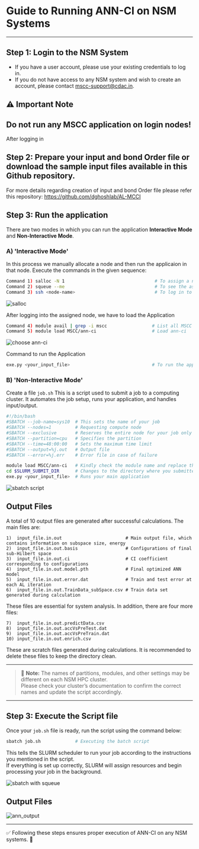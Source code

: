 # Guide to Running ANN-CI on NSM Systems

---

##  Step 1: Login to the NSM System
- If you have a user account, please use your existing credentials to log in.  
- If you do not have access to any NSM system and wish to create an account, please contact [mscc-support@cdac.in](mailto:mscc-support@cdac.in).


## ⚠️ Important Note
**Do not run any MSCC application on login nodes!**
---
After logging in

##  Step 2: Prepare your input and bond Order file or download the sample input files available in this Github repository.
For more details regarding creation of input and bond Order file please refer this repository: https://github.com/dghoshlab/AL-MCCI


##  Step 3: Run the application 
There are two modes in which you can run the application **Interactive Mode** and **Non-Interactive Mode**.

### A) 'Interactive Mode'
In this process we manually allocate a node and then run the applicaion in that node.
Execute the commands in the given sequence:

```bash
Command 1) salloc -N 1                                  # To assign a node
Command 2) squeue --me                                  # To see the assigned node name
Command 3) ssh <node-name>                              # To log in to the assigned node
```
![salloc](https://github.com/user-attachments/assets/f2fba0bc-9167-4e27-ba08-ea474a0aa739)

After logging into the assigned node, we have to load the Application
```bash
Command 4) module avail | grep -i mscc                 # List all MSCC applications
Command 5) module load MSCC/ann-ci                     # Load ann-ci
```
![choose ann-ci](https://github.com/user-attachments/assets/baa3c322-20b5-488c-9c68-cfcb178345d2)

Command to run the Application
```bash
exe.py <your_input_file>                               # To run the application
```

### B) 'Non-Interactive Mode'
Create a file `job.sh`
This is a script used to submit a job to a computing cluster. It automates the job setup, runs your application, and handles input/output.

```bash
#!/bin/bash
#SBATCH --job-name=sys10  # This sets the name of your job
#SBATCH --nodes=1         # Requesting compute node
#SBATCH --exclusive       # Reserves the entire node for your job only
#SBATCH --partition=cpu   # Specifies the partition
#SBATCH --time=48:00:00   # Sets the maximum time limit
#SBATCH --output=%j.out   # Output file
#SBATCH --error=%j.err    # Error file in case of failure

module load MSCC/ann-ci   # Kindly check the module name and replace the command accordingly
cd $SLURM_SUBMIT_DIR      # Changes to the directory where you submitted the job from
exe.py <your_input_file>  # Runs your main application
```
![sbatch script](https://github.com/user-attachments/assets/541dc399-db92-4def-870e-191de06d6b18)

## Output Files

A total of 10 output files are generated after successful calculations.
The main files are:

```
1)  input_file.in.out                        # Main output file, which contains information on subspace size, energy
2)  input_file.in.out.basis                  # Configurations of final sub-Hilbert space
3)  input_file.in.out.ci                     # CI coefficient corresponding to configurations
4)  input_file.in.out.model.pth              # Final optimized ANN model
5)  input_file.in.out.error.dat              # Train and test error at each AL iteration
6)  input_file.in.out.TrainData_subSpace.csv # Train data set generated during calculation
```

These files are essential for system analysis. In addition, there are four more files:

```
7)  input_file.in.out.predictData.csv
8)  input_file.in.out.accVsPreTest.dat
9)  input_file.in.out.accVsPreTrain.dat
10) input_file.in.out.enrich.csv
```

These are scratch files generated during calculations.
It is recommended to delete these files to keep the directory clean.

---


> 📌 **Note:** The names of partitions, modules, and other settings may be different on each NSM HPC cluster.  
> Please check your cluster’s documentation to confirm the correct names and update the script accordingly.

---

## Step 3: Execute the Script file

Once your `job.sh` file is ready, run the script using the command below:

```bash
sbatch job.sh             # Executing the batch script
```
This tells the SLURM scheduler to run your job according to the instructions you mentioned in the script.  
If everything is set up correctly, SLURM will assign resources and begin processing your job in the background. 

![sbatch with squeue](https://github.com/user-attachments/assets/ca2cb65b-b993-468c-a59f-53084726d9ba)

## Output Files
![ann_output](https://github.com/user-attachments/assets/48e011a7-b559-4d27-b7f3-14e33fa28b9a)


---

✅ Following these steps ensures proper execution of ANN-CI on any NSM systems. 🚀

